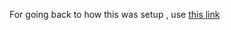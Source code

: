 For going back to how this was setup ,
use [this link](https://www.analyticsvidhya.com/blog/2017/05/beginners-guide-to-data-exploration-using-elastic-search-and-kibana/)